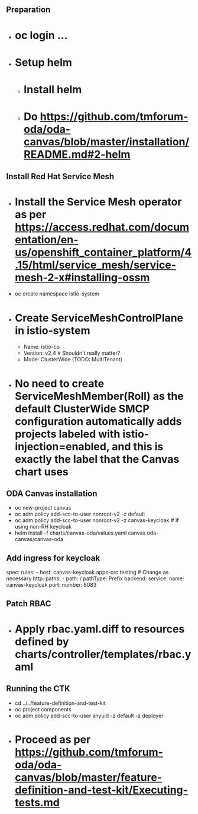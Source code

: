 ## Preparation
- # oc login ...
- # Setup helm
  - # Install helm
  - # Do https://github.com/tmforum-oda/oda-canvas/blob/master/installation/README.md#2-helm

## Install Red Hat Service Mesh
- # Install the Service Mesh operator as per https://access.redhat.com/documentation/en-us/openshift_container_platform/4.15/html/service_mesh/service-mesh-2-x#installing-ossm
- oc create namespace istio-system
- # Create ServiceMeshControlPlane in istio-system
  - Name: istio-cp
  - Version: v2.4 # Shouldn't really matter?
  - Mode: ClusterWide (TODO: MultiTenant)
- # No need to create ServiceMeshMember(Roll) as the default ClusterWide SMCP configuration automatically adds projects labeled with istio-injection=enabled, and this is exactly the label that the Canvas chart uses

## ODA Canvas installation
- oc new-project canvas
- oc adm policy add-scc-to-user nonroot-v2 -z default
- oc adm policy add-scc-to-user nonroot-v2 -z canvas-keycloak # If using non-RH keycloak
- helm install -f charts/canvas-oda/values.yaml canvas oda-canvas/canvas-oda

## Add ingress for keycloak
spec:
  rules:
    - host: canvas-keycloak.apps-crc.testing # Change as necessary
      http:
        paths:
          - path: /
            pathType: Prefix
            backend:
              service:
                name: canvas-keycloak
                port:
                  number: 8083

## Patch RBAC
- # Apply rbac.yaml.diff to resources defined by charts/controller/templates/rbac.yaml

## Running the CTK
- cd ../../feature-definition-and-test-kit
- oc project components
- oc adm policy add-scc-to-user anyuid -z default -z deployer
- # Proceed as per https://github.com/tmforum-oda/oda-canvas/blob/master/feature-definition-and-test-kit/Executing-tests.md

